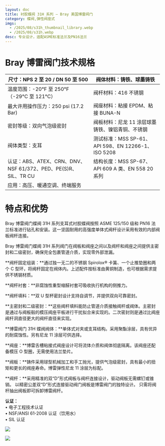 ```yaml
---
layout: doc
title: 衬胶蝶阀 31H 系列 – Bray 美国博雷阀门
category: 蝶阀,弹性阀座式
imgs:
  - /2025/08/s31h_thumbnail_library.webp
  - /2025/08/s31h.webp
desc: 专业设计，适配ASME标准法兰及PN16法兰
---
```


# Bray 博雷阀门技术规格

| 尺寸：NPS 2 至 20 / DN 50 至 500                               | 阀体材料：铸铁、球墨铸铁                           |
| -------------------------------------------------------------- | -------------------------------------------------- |
| 温度范围：\-20°F 至 250°F（-29°C 至 121°C）                    | 阀杆材料：416 不锈钢                               |
| 最大许用操作压力：250 psi (17.2 Bar)                           | 阀座材料：粘接 EPDM、粘接 BUNA-N                   |
| 密封等级：双向气泡级密封                                       | 阀板材料：尼龙 11 涂层球墨铸铁、镍铝青铜、不锈钢   |
| 阀体类型：支耳                                                 | 测试标准：MSS SP-61、API 598、EN 12266-1、ISO 5208 |
| 认证：ABS、ATEX、CRN、DNV、NSF 61/372、PED、PE(S)R、SIL、TR CU | 结构长度：MSS SP-67、API 609 A 类、EN 558 20 系列  |
| 应用：高压、暖通空调、终端服务                                 |                                                    |

# 特点和优势

Bray 博雷阀门蝶阀 31H 系列支耳式衬胶蝶阀按照 ASME 125/150 级和 PN16 法兰标准进行钻孔和安装。这一坚固耐用的高强度单体式阀杆设计采用有效的内部阀板阀杆连接。

Bray 博雷阀门蝶阀 31H 系列阀门在阀板和阀座之间以及阀杆和阀座之间提供主密封和二级密封，确保完全包裹管道介质，实现零外部泄漏。

**阀杆固定组装：**通过独一无二的不锈钢 Spirolox® 卡簧、一个止推垫圈和两个 C 型环，将阀杆固定在阀体内。上述配件按标准由黄铜制造，也可根据需求提供不锈钢材质。

**阀杆衬套：**非腐蚀性重型缩醛衬套可吸收执行机构的侧推力。

**阀杆填料：**双 U 型杯密封设计支持自调节，并提供双向可靠密封。

**主密封和二级密封：**这些阀杆填料能防止管道介质接触阀杆或阀体。主密封是通过与阀板毂的模压阀座平板进行干扰拟合来实现的。二次密封则是通过比阀座阀杆洞直径更大的阀杆直径来实现。

**博雷阀门 31H 蝶阀阀体：**单体式对夹或支耳结构。采用聚酯涂层，具有优异的耐腐蚀性。另有尼龙 11 涂层可供选择。

**阀座：**博雷舌槽粘接式阀座设计可将流体介质和阀体彻底隔离。该阀座还配备模压 O 型圈，无需使用法兰垫片。

**阀板：**铸件采用球型机械加工和手工抛光，提供气泡级密封，具有最小的扭矩和更长的阀座寿命。博雷弹性尼龙 11 涂层为标配。

**阀杆：**采用精准的双“D”形式阀板与阀杆连接设计，驱动阀板无需螺钉或锥销。 以精密公差双“D”形式连接驱动阀门阀板是博雷阀门的独特设计。 只需将阀杆抽出阀板即可拆卸博雷阀杆。

**认证：**  
• 电子工程技术认证  
• NSF/ANSI 61-2008 认证（饮用水）  
• SIL 认证

![](/2022/10/%E6%88%AA%E5%B1%8F2022-10-14-%E4%B8%8A%E5%8D%8810.11.47-1024x557.png)

![](/2022/10/%E6%88%AA%E5%B1%8F2022-10-14-%E4%B8%8A%E5%8D%8810.12.00-1024x571.png)
